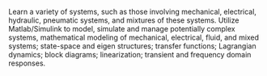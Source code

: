 Learn a variety of systems, such as those involving mechanical, electrical, hydraulic, pneumatic systems, and mixtures of these systems. Utilize Matlab/Simulink to model, simulate and manage potentially complex systems, mathematical modeling of mechanical, electrical, fluid, and mixed systems; state-space and eigen structures; transfer functions; Lagrangian dynamics; block diagrams; linearization; transient and frequency domain responses.
